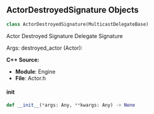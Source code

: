 ## ActorDestroyedSignature Objects

```python
class ActorDestroyedSignature(MulticastDelegateBase)
```

Actor Destroyed Signature  Delegate Signature

Args:
    destroyed_actor (Actor):

**C++ Source:**

- **Module**: Engine
- **File**: Actor.h

<a id="unreal.ActorDestroyedSignature.__init__"></a>

#### __init__

```python
def __init__(*args: Any, **kwargs: Any) -> None
```

<a id="unreal.ActorEndCursorOverSignature"></a>